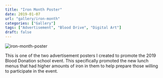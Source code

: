 ```yaml
---
title: "Iron Month Poster"
date: 2019-01-07
url: "gallery/iron-month"
categories: ["Gallery"]
tags: ["Advertisement", "Blood Drive", "Digital Art"]
draft: false
---
```


![iron-month-poster](/images/post/2019/iron-month-poster.png)

This is one of the two advertisement posters I created to promote the 2019 Blood Donation school event. This specifically promoted the new lunch menus that had higher amounts of iron in them to help prepare those willing to participate in the event.
